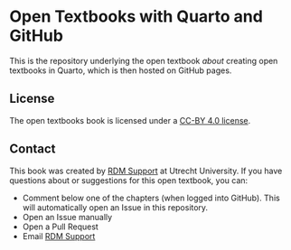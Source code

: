 # Open Textbooks with Quarto and GitHub

This is the repository underlying the open textbook *about* creating open textbooks in Quarto, which is then hosted on GitHub pages.

## License

The open textbooks book is licensed under a [CC-BY 4.0 license](https://github.com/UtrechtUniversity/open-textbooks?tab=CC-BY-4.0-1-ov-file#readme).

## Contact

This book was created by [RDM Support](https://uu.nl/rdm) at Utrecht University.
If you have questions about or suggestions for this open textbook, you can:

- Comment below one of the chapters (when logged into GitHub). This will automatically open an Issue in this repository.
- Open an Issue manually
- Open a Pull Request
- Email [RDM Support](https://www.uu.nl/en/research/research-data-management/contact-us)
